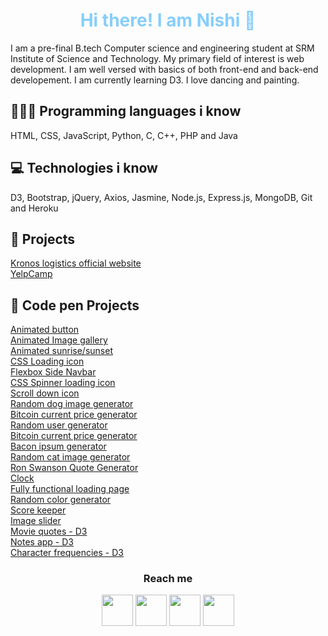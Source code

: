 
<h1 align="center" style="color:lightskyblue"> Hi there! I am Nishi 👋 </h1>

I am a pre-final B.tech Computer science and engineering student at SRM Institute of Science and Technology. My primary field of interest is web development. I am well versed with basics of both front-end and back-end developement. I am currently learning D3. I love dancing and painting. 

## 👨🏽‍💻 Programming languages i know 

HTML, CSS, JavaScript, Python, C, C++, PHP and Java 

## 💻 Technologies i know

D3, Bootstrap, jQuery, Axios, Jasmine, Node.js, Express.js, MongoDB, Git and Heroku

## 🚀 Projects 

<a class="text-gray-dark no-underline" href="http://www.kronoslogistics.in">Kronos logistics official website</a>
<br>
<a class="text-gray-dark no-underline" href="http://yelp-camp-by-nishi.herokuapp.com">YelpCamp</a>

## 🚀 Code pen Projects
<a class="text-gray-dark no-underline" href="https://codepen.io/nishianand30/full/PoZxPpm">Animated button</a>
<br>
<a class="text-gray-dark no-underline" href="https://codepen.io/nishianand30/full/abdQwEe">Animated Image gallery</a>
<br>
<a class="text-gray-dark no-underline" href="https://codepen.io/nishianand30/full/YzwRYae">Animated sunrise/sunset</a>
<br>
<a class="text-gray-dark no-underline" href="https://codepen.io/nishianand30/full/VweVqKW">CSS Loading icon</a>
<br>
<a class="text-gray-dark no-underline" href="https://codepen.io/nishianand30/full/YzwdGNQ">Flexbox Side Navbar</a>
<br>
<a class="text-gray-dark no-underline" href="https://codepen.io/nishianand30/full/GRoLeXa">CSS Spinner loading icon</a>
<br>
<a class="text-gray-dark no-underline" href="https://codepen.io/nishianand30/full/abdrbwy">Scroll down icon </a>
<br>
<a class="text-gray-dark no-underline" href="https://codepen.io/nishianand30/full/jOWgWqb">Random dog image generator</a>
<br>
<a class="text-gray-dark no-underline" href="https://codepen.io/nishianand30/full/RwrXrMO">Bitcoin current price generator</a>
<br>
<a class="text-gray-dark no-underline" href="https://codepen.io/nishianand30/full/bGEXjmO">Random user generator</a>
<br>
<a class="text-gray-dark no-underline" href="https://codepen.io/nishianand30/full/RwrXrMO">Bitcoin current price generator</a>
<br>
<a class="text-gray-dark no-underline" href="https://codepen.io/nishianand30/full/LYGwvrr">Bacon ipsum generator</a>
<br>
<a class="text-gray-dark no-underline" href="https://codepen.io/nishianand30/full/eYJqaML">Random cat image generator</a>
<br>
<a class="text-gray-dark no-underline" href="https://codepen.io/nishianand30/full/yLOBLbw">Ron Swanson Quote Generator</a>
<br>
<a class="text-gray-dark no-underline" href="https://codepen.io/nishianand30/full/WNwvvrq">Clock</a>
<br>
<a class="text-gray-dark no-underline" href="https://codepen.io/nishianand30/full/oNxEZLp">Fully functional loading page</a>
<br>
<a class="text-gray-dark no-underline" href="https://codepen.io/nishianand30/full/abNqgeZ">Random color generator</a>
<br>
<a class="text-gray-dark no-underline" href="https://codepen.io/nishianand30/full/gOrvVXQ">Score keeper</a>
<br>
<a class="text-gray-dark no-underline" href="https://codepen.io/nishianand30/full/YzqaQNq">Image slider</a>
<br>
<a class="text-gray-dark no-underline" href="https://codepen.io/nishianand30/full/MWeqVEB">Movie quotes - D3</a>
<br>
<a class="text-gray-dark no-underline" href="https://codepen.io/nishianand30/full/ZEOeaVQ">Notes app - D3</a>
<br>
<a class="text-gray-dark no-underline" href="https://codepen.io/nishianand30/full/rNLyQEM">Character frequencies  - D3</a>
<br>

<h3 align="center">Reach me</h3>
<p align="center">
  <a href="https://www.linkedin.com/in/nishi-anand-210734171/"><img width="50px" src="https://img.icons8.com/color/2x/linkedin.png"></a>
  <a href="https://codepen.io/nishianand30/"><img width="50px" src="https://img.icons8.com/ios-filled/2x/codepen.png"></a>
  <a href="https://www.instagram.com/nishianand30/"><img width="50px" src="https://img.icons8.com/fluent/2x/instagram-new.png"></a>
  <a href="https://www.facebook.com/nishianand30/"><img width="50px" src="https://img.icons8.com/color/2x/facebook.png"></a>
</p>
